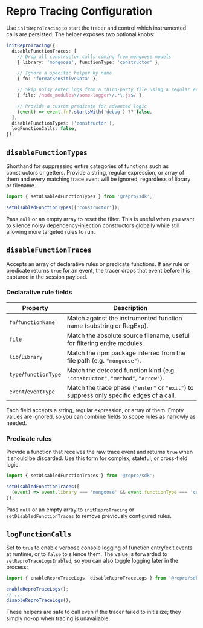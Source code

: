 # Repro Tracing Configuration

Use `initReproTracing` to start the tracer and control which instrumented calls
are persisted. The helper exposes two optional knobs:

```ts
initReproTracing({
  disableFunctionTraces: [
    // Drop all constructor calls coming from mongoose models
    { library: 'mongoose', functionType: 'constructor' },

    // Ignore a specific helper by name
    { fn: 'formatSensitiveData' },

    // Skip noisy enter logs from a third-party file using a regular expression
    { file: /node_modules\/some-logger\/.*\.js$/ },

    // Provide a custom predicate for advanced logic
    (event) => event.fn?.startsWith('debug') ?? false,
  ],
  disableFunctionTypes: ['constructor'],
  logFunctionCalls: false,
});
```

## `disableFunctionTypes`

Shorthand for suppressing entire categories of functions such as constructors
or getters. Provide a string, regular expression, or array of them and every
matching trace event will be ignored, regardless of library or filename.

```ts
import { setDisabledFunctionTypes } from '@repro/sdk';

setDisabledFunctionTypes(['constructor']);
```

Pass `null` or an empty array to reset the filter. This is useful when you want
to silence noisy dependency-injection constructors globally while still
allowing more targeted rules to run.

## `disableFunctionTraces`

Accepts an array of declarative rules or predicate functions. If any rule or
predicate returns `true` for an event, the tracer drops that event before it is
captured in the session payload.

### Declarative rule fields

| Property        | Description                                                                                       |
| --------------- | ------------------------------------------------------------------------------------------------- |
| `fn`/`functionName` | Match against the instrumented function name (substring or RegExp).                                |
| `file`          | Match the absolute source filename, useful for filtering entire modules.                           |
| `lib`/`library` | Match the npm package inferred from the file path (e.g. `"mongoose"`).                              |
| `type`/`functionType` | Match the detected function kind (e.g. `"constructor"`, `"method"`, `"arrow"`).                |
| `event`/`eventType` | Match the trace phase (`"enter"` or `"exit"`) to suppress only specific edges of a call.          |

Each field accepts a string, regular expression, or array of them. Empty values
are ignored, so you can combine fields to scope rules as narrowly as needed.

### Predicate rules

Provide a function that receives the raw trace event and returns `true` when it
should be discarded. Use this form for complex, stateful, or cross-field logic.

```ts
import { setDisabledFunctionTraces } from '@repro/sdk';

setDisabledFunctionTraces([
  (event) => event.library === 'mongoose' && event.functionType === 'constructor',
]);
```

Pass `null` or an empty array to `initReproTracing` or `setDisabledFunctionTraces`
to remove previously configured rules.

## `logFunctionCalls`

Set to `true` to enable verbose console logging of function entry/exit events at
runtime, or to `false` to silence them. The value is forwarded to
`setReproTraceLogsEnabled`, so you can also toggle logging later in the process:

```ts
import { enableReproTraceLogs, disableReproTraceLogs } from '@repro/sdk';

enableReproTraceLogs();
// ...
disableReproTraceLogs();
```

These helpers are safe to call even if the tracer failed to initialize; they
simply no-op when tracing is unavailable.
